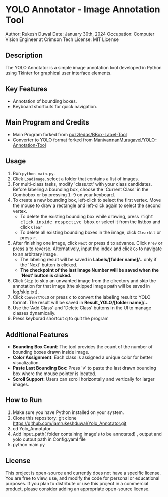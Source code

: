 # YOLO Annotator - Image Annotation Tool

Author: Rukesh Duwal
Date: January 30th, 2024
Occupation: Computer Vision Engineer at Crimson Tech
License: MIT License

## Description

The YOLO Annotator is a simple image annotation tool developed in Python using Tkinter for graphical user interface elements.

## Key Features

-   Annotation of bounding boxes.
-   Keyboard shortcuts for quick navigation.

## Main Program and Credits

-   Main Program forked from [puzzledqs/BBox-Label-Tool](https://github.com/puzzledqs/BBox-Label-Tool/tree/multi-class)
-   Converter to YOLO format forked from [ManivannanMurugavel/YOLO-Annotation-Tool](https://github.com/ManivannanMurugavel/YOLO-Annotation-Tool)

## Usage

1. Run `python main.py`.
2. Click `LoadImage`, select a folder that contains a list of images.
3. For multi-class tasks, modify 'class.txt' with your class candidates. Before labeling a bounding box, choose the 'Current Class' in the Combobox or by pressing <kbd>1-9</kbd> on your keyboard.
4. To create a new bounding box, left-click to select the first vertex. Move the mouse to draw a rectangle and left-click again to select the second vertex.
    - To delete the existing bounding box while drawing, press <kbd>right click inside respective bbox</kbd> or select it from the listbox and click `Clear`<kbd>
    - To delete all existing bounding boxes in the image, click `ClearAll` or press <kbd>r</kbd>.
5. After finishing one image, click `Next` or press <kbd>d</kbd> to advance. Click `Prev` or press <kbd>a</kbd> to reverse. Alternatively, input the index and click `Go` to navigate to an arbitrary image.
    - The labeling result will be saved in **Labels/[folder name]/..** only if the 'Next' button is clicked.
    - **The checkpoint of the last Image Number will be saved when the 'Next' button is clicked.**
6. Click `Skip` to skip an unwanted image from the directory and skip the annotation for that image (the skipped image path will be saved in log/skip.txt).
7. Click `ConvertYOLO` or press <kbd>c</kbd> to convert the labeling result to YOLO format. The result will be saved in **Result_YOLO/[folder name]/..**.
8. Use the 'Add Class' and 'Delete Class' buttons in the UI to manage classes dynamically.
9. Press keyborad shortcut <kbd>q</kbd> to quit the program

## Additional Features

-   **Bounding Box Count**: The tool provides the count of the number of bounding boxes drawn inside image.
-   **Color Assignment**: Each class is assigned a unique color for better visualization.
-   **Paste Last Bounding Box**: Press 'v' to paste the last drawn bounding box where the mouse pointer is located.
-   **Scroll Support**: Users can scroll horizontally and vertically for larger images.

## How to Run

1. Make sure you have Python installed on your system.
2. Clone this repository:
   git clone https://github.com/iamrukeshduwal/Yolo_Annotator.git
3. cd Yolo_Annotator
4. Add input_path( folder containing image's to be annotated) , output and yolo output path in Config.yaml file 
6. python main.py

## License

This project is open-source and currently does not have a specific license. You are free to view, use, and modify the code for personal or educational purposes. If you plan to distribute or use this project in a commercial product, please consider adding an appropriate open-source license.

